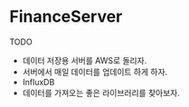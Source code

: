 # FinanceServer

TODO 
+ 데이터 저장용 서버를 AWS로 돌리자. 
+ 서버에서 매일 데이터를 업데이트 하게 하자. 
+ InfluxDB
+ 데이터를 가져오는 좋은 라이브러리를 찾아보자.
